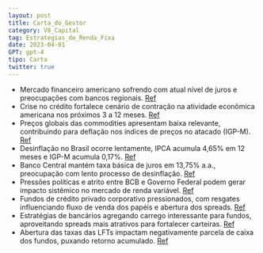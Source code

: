 ```yaml
---
layout: post
title: Carta_do_Gestor
category: V8_Capital
tag: Estrategias_de_Renda_Fixa
date: 2023-04-01
GPT: gpt-4
tipo: Carta
twitter: true
---
```


- Mercado financeiro americano sofrendo com atual nível de juros e preocupações com bancos regionais.
<a href="#" onclick="search_on_pdf('Ao longo do mês de abril o mercado continuou digerindo a crise dos bancos regionais americanos. Dura')">Ref</a>
- Crise no crédito fortalece cenário de contração na atividade econômica americana nos próximos 3 a 12 meses.
<a href="#" onclick="search_on_pdf('semana do mês. O Western Alliance Bancorp e o Pacwest Bancorp desvalorizaram 8,55% e 10,10% naseman')">Ref</a>
- Preços globais das commodities apresentam baixa relevante, contribuindo para deflação nos índices de preços no atacado (IGP-M).
<a href="#" onclick="search_on_pdf('de um ano e que o mercado de crédito continua apertado, as condições econômicas sugerem que iremosp')">Ref</a>
- Desinflação no Brasil ocorre lentamente, IPCA acumula 4,65% em 12 meses e IGP-M acumula 0,17%.
<a href="#" onclick="search_on_pdf('de um ano e que o mercado de crédito continua apertado, as condições econômicas sugerem que iremosp')">Ref</a>
- Banco Central mantém taxa básica de juros em 13,75% a.a., preocupação com lento processo de desinflação.
<a href="#" onclick="search_on_pdf('meses. Na última reunião do FOMC o FED aumentou a taxa básica em 25bps, porém reconheceu que acompr')">Ref</a>
- Pressões políticas e atrito entre BCB e Governo Federal podem gerar impacto sistêmico no mercado de renda variável.
<a href="#" onclick="search_on_pdf('volatilidade2 e beta3 serem populares e amplamente ensinadas nas escolas de finanças, vários investi')">Ref</a>
- Fundos de crédito privado corporativo pressionados, com resgates influenciando fluxo de venda dos papéis e abertura dos spreads.
<a href="#" onclick="search_on_pdf('benchmarks e/ou a utilização de estruturas de investimentos mais complexas, como fundos long-short q')">Ref</a>
- Estratégias de bancários agregando carrego interessante para fundos, aproveitando spreads mais atrativos para fortalecer carteiras.
<a href="#" onclick="search_on_pdf('benchmarks e/ou a utilização de estruturas de investimentos mais complexas, como fundos long-short q')">Ref</a>
- Abertura das taxas das LFTs impactam negativamente parcela de caixa dos fundos, puxando retorno acumulado.
<a href="#" onclick="search_on_pdf('de suportar a volatilidade negativa no curto-prazo viabiliza que retornos expressivos sejam capturad')">Ref</a>
